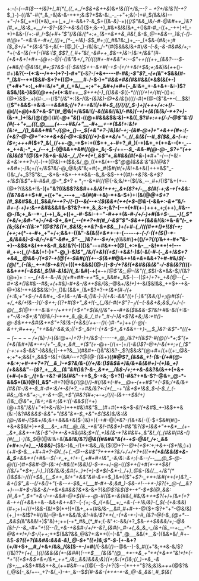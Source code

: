 +:-*(_-(_--#(*_$--+!&)+!_#(*(_((_+_/+$&+&++&_)&_+!&(((+/&;--$?-+$?+/&!&?(-+?_$_)-)-((/&"-#(*_&_-&)&-&-+*+;&:$?+$&-&:_-_-+"+;&(-(+#_$_(_&&/&)--+"-/+$(_+*()(*&)_++(_+_/+-&&+?-&_$+((&-*&)-*+)(_(/$"&&_)&/-#-@&#++_)&?(#_+_)&:&_+__/+-$?-(&?-*&:&(_)($+;&-+)_#&*&!&(&*_+()&#-#_-((+_-++)+!_-+)+&&-(/+:-#_/-$_(+#+"$"(/&(&/(*+:+_(&-+&*+&_#&!_&-&_@-*&&--_)&;(-()-#(@+"-*&:&+-#+/_(()+_(*-_+!&)-$_$_#+;((_#&?&:_)+_--_(+$&-(#&;+;_#($_$+/+"+(&:&"_$+;&(+-(@_)(-_)-/&)&:_/-*(#($&&&/&+_#_)_/&-(-&;-*&*-#&#&/+;-*_+(*-&-(&(-+(-(#&:($_$$?_(_#+"&!_-&#++_$&-+)&:-)&:+/_&&"(#-(+&+&+!+#+-(@+:-@(-()&"&$+/_+$?(/(((#+_-#+&&"+:--$"++(((++_(&&?---$-(+#&/_(-@&!&!___#+;$?&$-((-_$&!($++-&+#(-+$-(+/++&!+$&;+;&*&)&(_+_+()-#+)__&?(--(+:&--/++-)+?-)_-_#+"(-__&?-/__+&+----#-*_#&;_-$"$?_-(+(*&"+$&&(#-*_(&#--+*($&#-$+?+((@+____#-/-$-)+"_#&&+#&(_#&#&&(*&$(&(+-)(*+#+*+:(_+#+:&/+*_#_(_+&/__+;+"+_&#+/+#+(-_&:&+_+-&+&+-&:-)$?&$&/(&-)&$((_@++(+_(+:&__#+_+__$+++(-)_(()&&-$_((_-*(/(((/+!+/(#(-_(()+:(@+)&$-_+)(#-_--(/$"(/&"+:(&-/(&-*(&_)&)-@+&_/&*()(((/-#(+(@-($"&-+-(__$&!((__$"+&&$-+&:&--+_&&#&;(/+?+-+_&!(/+#+*_$_((/(/(/_$-)+)_(_+++_/+:+*_(_/-@(/(+_@_)+_&?+&_-$"(#_@&(+/&$&!(/_-&((&&!_/&)_/-#&)(-+)+(&(&(_&_/-*+?+)-_(&-*_)+!&/(@(@__()(__#(_-@+"&_()-((@+#&&&$&:&)-*&((_$?_#+:++(/-/-@$"&:()(#(-+"+__(((_@____(+--+#&/+"__-#+__+-*(&&!+:&!+(&:+__/()_&&&+#&"-/(@+_()--_$(+&"+?-)&)&!-*+;-(&#-@+)+"+&++(#+:(-(+&?-@-@+"+:++&+&(-@+:&$(/(/+)-&+*&/+"-_(/_&(&(--#_$($&_&-(-+:($+;+*+_+#($+?_&(_(/++-@_-+$+:+(($++_+-#+?_#_)(-+)&+_+(++&--(*-_--+_++&;-*_+_/--+_(-(@&&+*&#(/(@+_&;-$-/__++__-*-$_-&&-#(@-@-_$?+"(++(&)&($"(@(&+?&+&-&)&-_/_/(++(+!_&$"+_&#&&(#(+&*-)+__#+"_-(--(_+&!_-&+&:+++?-/_(-(-+(@&)-+($&;&/_@_((*+&(*--$"_@_@_)&&&:&"&)(@&?+&_#+;-/&;+/_(+/&_$?&/-@_@&;&"&;+#(+_#($_#(#(_+/&!+&+&((+++&$"_-()&:_/+_$?$"&:__-&+&-*&*-++*&&--&_&-&$-++((#_)_-_+&?_&-&_+$?+!&$(&$"+#-#&#_@-*_$_$+?+*_(-$-&+#(/_(_@(-&;&/+-($(/&_--_#+/()$"&+(+--(@+?(&&&+!&-(__(+"&?((&$$?&$_#_++*&/&!+++;_&+($?+/-__$(#(-+;&-+(+&&:(*_(&?&&+_+$+#_+((+"+_---+__-&(#(#-+&)-*+&-$+)+:(&(@_@+$+?(#_$&#_$&_((_$&_&/+-+?-/(-()--&*(--*+:($(&&*(++(+$-@&-_(-&&_+:-&+"&/-#+-(-+)+:_&_-+&_#&&&#&-$?&?-*+_&_&:+;&?-(--+(+#(+-)+++_+;(++)_#&--@-/&;+_&--*-_(-+)_&_+((+_-#-$&:-$+-$"-#_++_+(&_-#-/+/-)+#(&+$-___-)(_$"(+&/+;&#-*+)-/+&-$+_&*(_--(*+?+#(#_/-&$"$"-$&++(&&&!_(&:+&-*&"(-_+(*&;(&_(+:((&:+"(@$?&((*_$&!&;+*&?-&+$&__)+(+#-(_/(((#+*()+!($(-+;(++;+_(*-+-#+_+"+/__+;__&&+-((&"-&(&_((+&*+-+-_(---*--+-(-_/_-((_+($()-*-_&/&&&)-$-_&/-/+_&"-_&#+_$"-__)&?+--$+/+;(*__(&&#(__)+(()_/+?(/(/_&++_-_#+"&-+)--&$&*&(+++&-#_&&!&?(-((()&"--+#&*-+(@(_+:+&-__-&!+*+!+!---#_++:(_(/-&&(+!-)+"-@_)-$_)$"_/&/(+&)((+$_/-+&_&!-)&_(-&(-#-(-*_&+!&$+?+&&__@&&-/(*$?-+(@(+-*_$&#(/((+--$(&+#_@&++!_&+&_+&&+?+#-#&/_$(-(@(*_(-(&;_+-*($-+&?_(+(((++&&&)(@-/(*-$-/+?&!(+&#&(&(&"-/-$&(&?(*(((-&&+_+*($-$&$&!_$()_#-_&)&)_/(_&:&#(-+(+-__+/_@$"&;_@-(&"((_$_$(-&*&&-$_)_/(&$?(@+)+:-$-*_(+&+*-&-/&;_)(_+#+#_#-++*_$_+_&&#+_&$-)--((_$+)+?+_+&(@--(_-#+:&*()&#&--#&;+(+#&)-#+&-/&*+$&/_(&;-@&_+/&!+)+_-&($&!&&_++$+-+&-@+)&!-++_(&_$&!&!-)-_()&:(&&*_(&*$?+?-*+(&+(#-/(+(_+:&;+"+$-/+&&#+_-$+)&-+/__&-__&;()&-_)-)(+&:-&&"(*(_+(-)&"(&&/()+;_@_#($(-+/_+&/+!&--)(/-$+______$+;(($?+#($+"_&+!(-_(_/&!-#(+$"$?-_(/(-($-&&+&;&$_/+/-(-@(__$(@+-+$-$&:&+-/+*++(_+$+"+$(*&/(/&"+$-$-#+&($&&&-$?&!+#&-&!(*+:&-+*-/&:+$+;&"(@&/-)-+++_&_@_&_/_#+"_#-/-)&*$?&+&;_)&:+#()-@-$&*++&#(&+*$"+?&!&-(+&_&!_/++--()_(-)_#-*+)+_+*(/-@(-&++;_#+$++_/_+$"++&&_/-&&;&;((+$-_&!+!-(+&-$+_&+&*&+-+_)-__$_)&?-&$"-*((($+-(----/+$(_&)-/-)_(&:_@+-___)+?_)-)+/&$-(-----*_@_/&?+!(&$?-#(@(/-*+;$"(+(+&(&#+)&*-+-/+"-_&;+_&#__+($"(+_-_@+-(/(+-(+/(_-&()$?-@+/-&(++;+(_($"(-+:++_$-&&"-)&&&;((-++?&__)(#&#+-()&"&)&?-_$?_(_$&:&"(@+#+/(+((+:_@&-+;+*+;&&(+_&&$+!&(+(&#_/_--*+?_@(@-(_(&*+)__(*(#_@$?_(&&&_+!-(&-(/+#(@-+&:+;+#-++?+?(__&_)-+$?&/&-(/_/+/&:()_$&$_&+)&/&_+&(_&#+)-(+)&_+)(*_+_&&&&"--(*$?_+__&__(&"&#()&?-&-_&*+__/&$-/+;++&-&*&?&(&++(+&+(+#-(+*&-_/(*+&-+&?-#(&(#&"-++$_$-+&;-$+?()-#&?+*&-$?-@&+_@-*-&&$+(&)(@((_&$"__-#+?(@&*(/(@()_/_)-#(/(&+(-#+__@+-(++#$"+(-$&;_/_+&/&+(#&(_#-/&+-$_#-#+:&/+-&!+?_-+#&/&?+:(*(__-+"(&+$+!&$_$-(-$_(_(-#&;_/&+&"+;-_+-&+-@_+$"(#&?(#+;+-+;_/(/(*-_(&+-+$&!+)()&;_@&"+_(&+;+&+;(&+:((-&&$((+_+)(@+#&"_)&!_/+"+!+&-/&)-)+++#&)_#&"_$__(#+#(++&+$_-&!(+&#_$_+-)&$++&(&:-)&?_#&&&$-&&"+"($&"&*-$_+&"+$($&)&/&:(&(@-/&#-/($&_+/&;&++_&_&&+&($-)&)+)(-+#-@(*&?-/(&+&(-((-$+$&#(#()-+&+&$&!+)_++$___&-_+#(__@_(&_-+&"&!-#&$+)-#&"&?($+)&&+"++&*__(+-_&+_&&+-+(&(-$"-)++-&+#&_(#&;_$+((_+)&(&-+?&#&#+_&"&!_/(_(#&#(#&-()(#(__)-)(&_$_@(@&!&+&(__&*&!&/&?_)_@&((#&#&"&(+*-+_$-@&!_/+:_&&(+#+:-/+)__-)&$&)-_(__$&:-)&_-/(++:&&_/&;($(@+?--_@+(+$+:+;+&+-($+!&;_)+)(+_#-$-&__+#+#+?-@(_(+(_-@--&#$"$?+$+++?&/+/+/+?+(((+__+(*&(&&($+&-&_$__+&&*+(+#_&-_-$(-+_+_+!+-(_+#+#+!&"_-&/&:-&+;(-&--/--___@_$-@-@_/(/-)_#+$&#-@-(&:+(-#&((*(&&)()-$-*_-+/-@-((*($++()+#(*-*+$&!($($&/+"+$+;_/-)_)((&(&/&;&#(+_)+(+)-$+$(-&*-)_/+)_@&-(&(/__+/&"(*()&$&:-/((_(+$&_(__$_++_&!+"+&&"&#-&+*+$_)&*(($"+*$?-_+*+!&#(*+(+)&?_-&+()$"_&-*_-(/+&()+"_(-___&--+-$&_+!___#-#+-&;&#_)-$&-+!--+*-)$?(+_@-(__&?+)---#+$-/&&-_&/-+&*&#_&&?&+_&-&+?(&_@$?&$($+-+"-$+$(@_&&:(#_&+"_$+"+&-/-+-&&#-@+$(#-+-@-#((&*-&(#&(_#&/&++*$?(_+/+/&_+(+?&-++((+&_&++&--&&+_&++&_$?-$(-_(+;-$_/(+&(__+;_+&-(-+!&/&)-(_$(-(+&:&_&)(#+;+)+/(/+!&*&*-(&!+$(*+!(+(&+_++(#&/&-__&#_#+#-+-@($+:$?+"+"-@&/&)(+_)+-&!$?+#(/&)-@-&++&_&/&;&!-#&/$?++(_-(+&-+-)-#_(&?-@(-&_(@+*--_&&$(_&"&&&!+)$"&)+;++(-+*_#&_(*_#+;(-&"+:-&&/+?_$&-_++$&&&/+;-@&(&!-/--&_-#+"+!((--()_+&-+&&#-/+/+-&?_(&#(-_#-+(_&_&_-_(&+(&_--+:__-*-@&++!+/-$-/_(_++;_++$(&&?&&_@&?+:&*+((-(-&"_@___&&(+__&-)(&&*&/_#+-&$__-*$?((+?(&&#&:&&&-&)_@-$+"((+)&;$"-$-*(+-&+?(_+/_#+$+__#_/+&+/&&_/(&($-+-/+#(__/(-&&(*()-*-@&--)-$_#((+"&;+*&-&/$?(/&)$?$?+_(+(__)((_/_(&&(*&*(*-(&#_#(*_(--+$___(&(&"(@__+*-+&_+"++(+&*+"&!+!+(-*+"((+$_+&$+&+/&*_++*_/&;_&&)&&&;&)((+;&:(*()&;(/_)-*&_-&($+;__+*&$+#&&++&_(++#&#--+((@(--$-/+?($--(*+++"$?&;&)&_+++_(@$?&(_@&(-_&/+--_+?-&(_-)-*-_&--$_$(#-&&-(*+*-*-&_@-&_&&:_#_$(&(_
